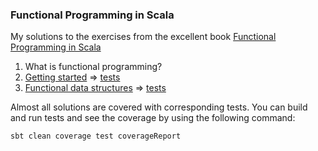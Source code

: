 ### Functional Programming in Scala
My solutions to the exercises from the excellent book [Functional Programming in Scala](https://github.com/fpinscala/fpinscala)

1. What is functional programming?
2. [Getting started](src/main/scala/Chapter02.scala) => [tests](src/test/scala/Chapter02Spec.scala)
3. [Functional data structures](src/main/scala/Chapter03.scala) => [tests](src/test/scala/Chapter03Spec.scala)

Almost all solutions are covered with corresponding tests.
You can build and run tests and see the coverage by using the following command:

```bash
sbt clean coverage test coverageReport
```
